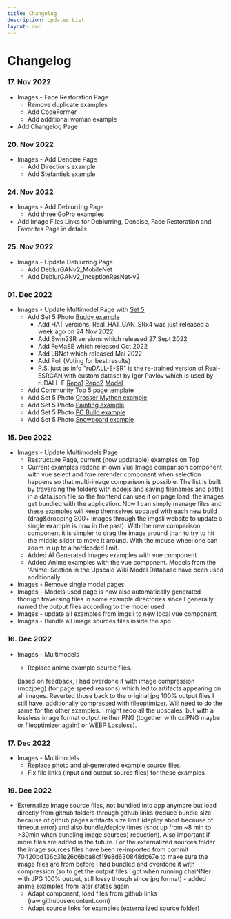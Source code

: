 ```yaml
---
title: Changelog
description: Updates List
layout: doc
---
```

# Changelog

### 17. Nov 2022

- Images - Face Restoration Page
  - Remove duplicate examples
  - Add CodeFormer
  - Add additional woman example  
- Add Changelog Page

### 20. Nov 2022

- Images - Add Denoise Page
  - Add Directions example
  - Add Stefantiek example

### 24. Nov 2022

- Images - Add Deblurring Page
  - Add three GoPro examples
- Add Image Files Links for Deblurring, Denoise, Face Restoration and Favorites Page in details

### 25. Nov 2022

- Images - Update Deblurring Page
  - Add DeblurGANv2_MobileNet
  - Add DeblurGANv2_InceptionResNet-v2

### 01. Dec 2022

- Images - Update Multimodel Page with [Set 5](multimodels.md#set-5)
  - Add Set 5 Photo [Buddy example](multimodels.md#buddy-2)
    - Add HAT versions, Real_HAT_GAN_SRx4 was just released a week ago on 24 Nov 2022  
    - Add Swin2SR versions which released 27 Sept 2022
    - Add FeMaSE which released Oct 2022
    - Add LBNet which released Mai 2022
    - Add Poll (Voting for best results)
    - P.S. just as info "ruDALL-E-SR" is the re-trained version of Real-ESRGAN with custom dataset by Igor Pavlov which is used by ruDALL-E [Repo1](https://github.com/chenxwh/rudalle-sr) [Repo2](https://github.com/ai-forever/Real-ESRGAN) [Model](https://drive.google.com/drive/folders/16PlVKhTNkSyWFx52RPb2hXPIQveNGbxS)
  - Add Community Top 5 page template
  - Add Set 5 Photo [Grosser Mythen example](multimodels.md#grosser-mythen)
  - Add Set 5 Photo [Painting example](multimodels.md#painting-1)
  - Add Set 5 Photo [PC Build example](multimodels.md#pc-build-1)
  - Add Set 5 Photo [Snowboard example](multimodels.md#snowboard)

### 15. Dec 2022

- Images - Update Multimodels Page
  - Restructure Page, current (now updatable) examples on Top
  - Current examples redone in own Vue Image comparison component with vue select and fore rerender component when selection happens so that multi-image comparison is possible. The list is built by traversing the folders with nodejs and saving filenames and paths in a data.json file so the frontend can use it on page load, the images get bundled with the application. Now I can simply manage files and these examples will keep themselves updated with each new build (drag&dropping 300+ images through the imgsli website to update a single example is now in the past). With the new comparison component it is simpler to drag the image around than to try to hit the middle slider to move it around. With the mouse wheel one can zoom in up to a hardcoded limit.
  - Added AI Generated Images examples with vue component
  - Added Anime examples with the vue component. Models from the 'Anime' Section in the Upscale Wiki Model Database have been used additionally.
- Images - Remove single model pages
- Images - Models used page is now also automatically generated thorugh traversing files in some example directories since I generally named the output files according to the model used
- Images - update all examples from imgsli to new local vue component
- Images - Bundle all image sources files inside the app

### 16. Dec 2022

- Images - Multimodels
  - Replace anime example source files. 
  
  Based on feedback, I had overdone it with image compression (mozjpeg) (for page speed reasons) which led to artifacts appearing on all images. Reverted those back to the original jpg 100% output files I still have, additionally compressed with fileoptimizer. Will need to do the same for the other examples. I might redo all the upscales, but with a lossless image format output (either PNG (together with oxiPNG maybe or fileoptimizer again) or WEBP Lossless).

### 17. Dec 2022

- Images - Multimodels
  - Replace photo and ai-generated example source files. 
  - Fix file links (input and output source files) for these examples

### 19. Dec 2022

- Externalize image source files, not bundled into app anymore but load directly from github folders through github links (reduce bundle size because of github pages artifacts size limit (deploy abort because of timeout error) and also bundle/deploy times (shot up from ~8 min to >30min when bundling image sources) reduction). Also important if more files are added in the future. For the externalized sources folder the image sources files have been re-imported from commit 70420bd136c31e26c6bba8cf19e8d630848dc67e to make sure the image files are from before I had bundled and overdone it with compression (so to get the output files I got when running chaiNNer with JPG 100% output, still lossy though since jpg format) - added anime examples from later states again
  - Adapt component, load files from github links (raw.githubusercontent.com)
  - Adapt source links for examples (externalized source folder)